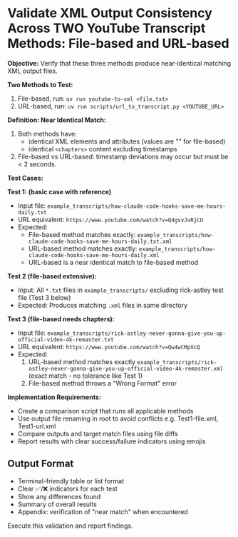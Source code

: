 # Validate XML Output Consistency Across TWO YouTube Transcript Methods: File-based and URL-based

**Objective:** Verify that these three methods produce near-identical matching XML output files.

**Two Methods to Test:**
1. File-based, run: `uv run youtube-to-xml <file.txt>`
2. URL-based, run: `uv run scripts/url_to_transcript.py <YOUTUBE_URL>`

**Definition: Near Identical Match:**
1. Both methods have:
   - identical XML elements and attributes (values are "" for file-based)
   - identical `<chapters>` content excluding timestamps
3. File-based vs URL-based: timestamp deviations may occur but must be < 2 seconds.

**Test Cases:**

**Test 1: (basic case with reference)**
- Input file: `example_transcripts/how-claude-code-hooks-save-me-hours-daily.txt`
- URL equivalent: `https://www.youtube.com/watch?v=Q4gsvJvRjCU`
- Expected:
   - File-based method matches exactly: `example_transcripts/how-claude-code-hooks-save-me-hours-daily.txt.xml`
   - URL-based method matches exactly: `example_transcripts/how-claude-code-hooks-save-me-hours-daily.xml`
   - URL-based is a near identical match to file-based method

**Test 2 (file-based extensive):**
- Input: All `*.txt` files in `example_transcripts/` excluding rick-astley test file (Test 3 below)
- Expected: Produces matching `.xml` files in same directory

**Test 3 (file-based needs chapters):**
- Input file: `example_transcripts/rick-astley-never-gonna-give-you-up-official-video-4k-remaster.txt`
- URL equivalent: `https://www.youtube.com/watch?v=Qw4wCMpXcQ`
- Expected:
   1. URL-based method matches exactly `example_transcripts/rick-astley-never-gonna-give-you-up-official-video-4k-remaster.xml` (exact match - no tolerance like Test 1)
   2. File-based method throws a "Wrong Format" error

**Implementation Requirements:**
- Create a comparison script that runs all applicable methods
- Use output file renaming in root to avoid conflicts e.g. Test1-file.xml, Test1-url.xml
- Compare outputs and target match files using file diffs
- Report results with clear success/failure indicators using emojis

## Output Format
- Terminal-friendly table or list format
- Clear ✅/❌ indicators for each test
- Show any differences found
- Summary of overall results
- Appendix: verification of "near match" when encountered

Execute this validation and report findings.